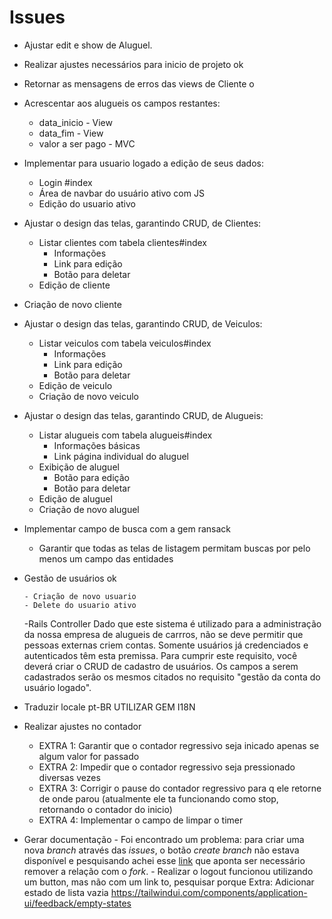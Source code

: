 # Issues

- Ajustar edit e show de Aluguel.

- Realizar ajustes necessários para inicio de projeto ok

- Retornar as mensagens de erros das views de Cliente o

- Acrescentar aos alugueis os campos restantes:

  - data_inicio - View
  - data_fim - View
  - valor a ser pago - MVC

- Implementar para usuario logado a edição de seus dados:

  - Login #index
  - Área de navbar do usuário ativo com JS
  - Edição do usuario ativo

- Ajustar o design das telas, garantindo CRUD, de Clientes:
  - Listar clientes com tabela clientes#index
    - Informações
    - Link para edição
    - Botão para deletar
  - Edição de cliente
- Criação de novo cliente

- Ajustar o design das telas, garantindo CRUD, de Veiculos:

  - Listar veiculos com tabela veiculos#index
    - Informações
    - Link para edição
    - Botão para deletar
  - Edição de veiculo
  - Criação de novo veiculo

- Ajustar o design das telas, garantindo CRUD, de Alugueis:

  - Listar alugueis com tabela alugueis#index
    - Informações básicas
    - Link página individual do aluguel
  - Exibição de aluguel
    - Botão para edição
    - Botão para deletar
  - Edição de aluguel
  - Criação de novo aluguel

- Implementar campo de busca com a gem ransack

  - Garantir que todas as telas de listagem permitam buscas por pelo menos um campo das entidades

- Gestão de usuários ok

      - Criação de novo usuario
      - Delete do usuario ativo

  -Rails Controller
  Dado que este sistema é utilizado para a administração da nossa empresa de alugueis de carrros, não se deve permitir que pessoas externas criem contas. Somente usuários já credenciados e autenticados têm esta premissa. Para cumprir este requisito, você deverá criar o CRUD de cadastro de usuários. Os campos a serem cadastrados serão os mesmos citados no requisito "gestão da conta do usuário logado".

- Traduzir locale pt-BR
  UTILIZAR GEM I18N

- Realizar ajustes no contador

  - EXTRA 1: Garantir que o contador regressivo seja inicado apenas se algum valor for passado
  - EXTRA 2: Impedir que o contador regressivo seja pressionado diversas vezes
  - EXTRA 3: Corrigir o pause do contador regressivo para q ele retorne de onde parou (atualmente ele ta funcionando como stop, retornando o contador do inicio)
  - EXTRA 4: Implementar o campo de limpar o timer

- Gerar documentação - Foi encontrado um problema: para criar uma nova _branch_ através das _issues_, o botão _create branch_ não estava disponível e pesquisando achei esse [link](https://stackoverflow.com/questions/73074590/gitlab-option-to-create-branch-from-the-issue-is-missing) que aponta ser necessário remover a relação com o _fork_. - Realizar o logout funcionou utilizando um button, mas não com um link to, pesquisar porque
  Extra: Adicionar estado de lista vazia
  https://tailwindui.com/components/application-ui/feedback/empty-states
